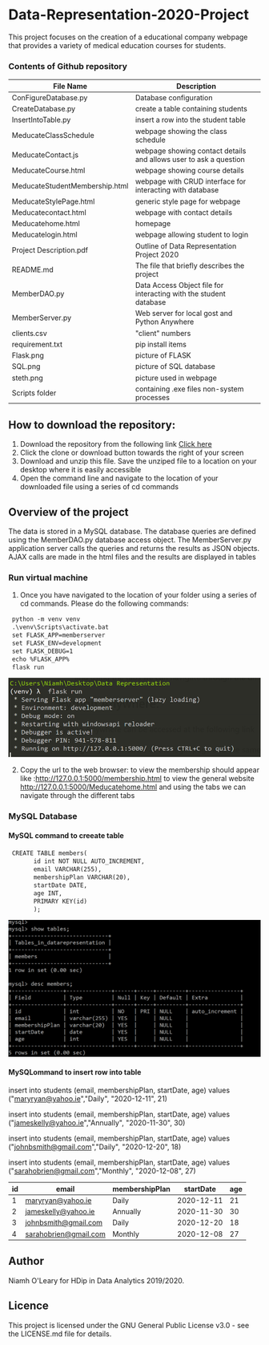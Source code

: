 # Data-Representation-2020-Project

This project focuses on the creation of a educational company webpage that provides a variety of medical education courses for students.

### Contents of Github repository 
|File Name | Description                                |
|----------|--------------------------------------------|
| ConFigureDatabase.py | Database configuration |
| CreateDatabase.py | create a table containing students |
| InsertIntoTable.py  | insert a row into the student table |
| MeducateClassSchedule | webpage showing the class schedule
| MeducateContact.js | webpage showing contact details and allows user to ask a question |
| MeducateCourse.html | webpage showing course details |
| MeducateStudentMembership.html | webpage with CRUD interface for interacting with database | Data Rep Project References.doc | project references |
| MeducateStylePage.html | generic style page for webpage |
| Meducatecontact.html | webpage with contact details |
| Meducatehome.html | homepage |
| Meducatelogin.html | webpage allowing student to login |
| Project Description.pdf | Outline of Data Representation Project 2020 |
| README.md | The file that briefly describes the project |
| MemberDAO.py | Data Access Object file for interacting with the student database |
| MemberServer.py | Web server for local gost and Python Anywhere |
| clients.csv | "client" numbers |
| requirement.txt | pip install items |
| Flask.png | picture of FLASK |
| SQL.png| picture of SQL database |
| steth.png | picture used in webpage |
| Scripts folder | containing .exe files non-system processes |

## How to download the repository:
1. Download the repository from the following link <a href=https://github.com/NiamhOL/Data-Representation-2020-Project>Click here</a>  
2. Click the clone or download button towards the right of your screen
3. Download and unzip this file. Save the unziped file to a location on your desktop where it is easily accessible
4. Open the command line and navigate to the location of your downloaded file using a series of cd commands 

## Overview of the project
The data is stored in a MySQL database.
The database queries are defined using the MemberDAO.py database access object.
The MemberServer.py application server calls the queries and returns the results as JSON objects.
AJAX calls are made in the html files and the results are displayed in tables

### Run virtual machine
1. Once you have navigated to the location of your folder using a series of cd commands. Please do the following commands:

```
 python -m venv venv 
 .\venv\Scripts\activate.bat
 set FLASK_APP=memberserver
 set FLASK_ENV=development
 set FLASK_DEBUG=1
 echo %FLASK_APP%
 flask run
 ```
 ![image](https://raw.githubusercontent.com/NiamhOL/Data-Representation-2020-Project/main/Flask.PNG)
 
 
2. Copy the url to the web browser: to view the membership should appear like :http://127.0.0.1:5000/membership.html   to view the general website http://127.0.0.1:5000/Meducatehome.html  and using the tabs we can navigate through the different tabs



### MySQL Database 

#### MySQL command to creeate table 
```
 CREATE TABLE members(
       id int NOT NULL AUTO_INCREMENT,
       email VARCHAR(255),
       membershipPlan VARCHAR(20),
       startDate DATE,
       age INT,
       PRIMARY KEY(id)
       );
```
![image](https://raw.githubusercontent.com/NiamhOL/Data-Representation-2020-Project/main/SQL.PNG)

#### MySQLommand to insert row into table 

insert into students (email, membershipPlan, startDate, age) values ("maryryan@yahoo.ie","Daily", "2020-12-11", 21)

insert into students (email, membershipPlan, startDate, age) values ("jameskelly@yahoo.ie","Annually", "2020-11-30", 30)

insert into students (email, membershipPlan, startDate, age) values ("johnbsmith@gmail.com","Daily", "2020-12-20", 18)

insert into students (email, membershipPlan, startDate, age) values ("sarahobrien@gmail.com","Monthly", "2020-12-08", 27)


| id | email                     | membershipPlan | startDate     | age  |
|----|---------------------------|----------------|---------------|------|
|  1 | maryryan@yahoo.ie         | Daily          | 2020-12-11    |  21  |
|  2 | jameskelly@yahoo.ie       | Annually       | 2020-11-30    |  30  |
|  3 | johnbsmith@gmail.com      | Daily          | 2020-12-20    |  18  |
|  4 | sarahobrien@gmail.com     | Monthly        | 2020-12-08    |  27  |  

## Author
Niamh O'Leary for HDip in Data Analytics 2019/2020.

## Licence
This project is licensed under the GNU General Public License v3.0 - see the LICENSE.md file for details.
